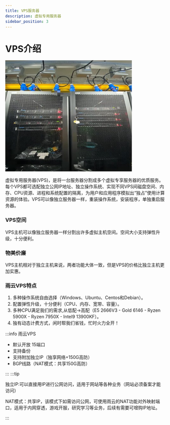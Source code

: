 ```yaml
---
title: VPS服务器
description: 虚拟专用服务器
sidebar_position: 3
---
```


# VPS介绍
![vps@50](vps.jpg)

虚拟专用服务器(VPS)，是将一台服务器分割成多个虚拟专享服务器的优质服务。每个VPS都可选配独立公网IP地址、独立操作系统、实现不同VPS间磁盘空间、内存、CPU资源、进程和系统配置的隔离，为用户和应用程序模拟出“独占”使用计算资源的体验。VPS可以像独立服务器一样，重装操作系统，安装程序，单独重启服务器。


### VPS空间

VPS主机可以像独立服务器一样分割出许多虚拟主机空间。空间大小支持弹性升级，十分便利。

### 物美价廉

VPS主机相对于独立主机来说，两者功能大体一致，但是VPS的价格比独立主机更加实惠。

### 雨云VPS特点

1. 多种操作系统自由选择（Windows、Ubuntu、Centos和Debian）。
2. 配置弹性升级，十分便利（CPU、内存、宽带、容量）。
3. 多种CPU满足我们的需求,从低配->高配（E5 2666V3 - Gold 6146 - Ryzen 5900X - Ryzen 7950X - Intel9 13900KF）。
4. 独有动态计费方式，闲时帮我们省钱，忙时火力全开！


:::info
雨云VPS

- 默认开放 15端口
- 支持备份
- 支持附加独立IP（独享网络+150G高防）
- BGP线路（NAT模式：共享150G高防）
  
:::
:::tip

独立IP:可以直接用IP进行公网访问，适用于网站等各种业务（网站必须备案才能访问）

NAT模式：共享IP，该模式下如需访问公网，可使用雨云的NAT功能对外映射端口，适用于内网穿透，游戏开服，研究学习等业务，后续有需要可增购IP地址。

:::
